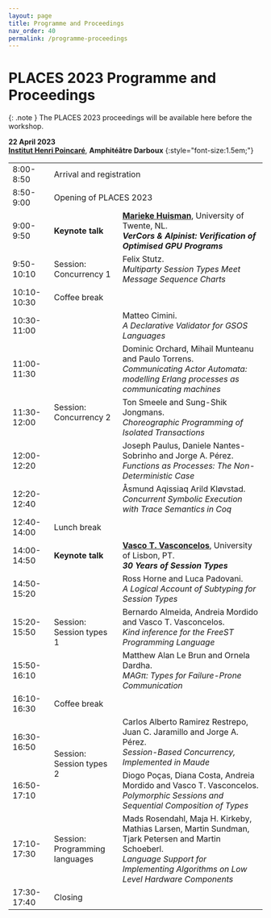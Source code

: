 ```yaml
---
layout: page
title: Programme and Proceedings
nav_order: 40
permalink: /programme-proceedings
---
```


# PLACES 2023 Programme and Proceedings

{: .note }
The PLACES 2023 proceedings will be available here before the workshop.

**22 April 2023**<br>
**[Institut Henri Poincaré](https://goo.gl/maps/tP5Pjd7dkestV7kb8)**, **Amphitéâtre Darboux**
{:style="font-size:1.5em;"}

<table id="programme">
    <tr>
        <td class="time">8:00-8:50</td>
        <td colspan="2">Arrival and registration</td>
    </tr>
    <tr>
        <td class="time">8:50-9:00</td>
        <td colspan="2">Opening of PLACES 2023</td>
    </tr>
    <tr class="keynote">
        <td class="time">9:00-9:50</td>
        <td><strong>Keynote talk</strong></td>
        <td>
          <strong><a href="https://wwwhome.ewi.utwente.nl/~marieke">Marieke Huisman</a></strong>,
          University of Twente, NL.<br>
          <strong><em>VerCors & Alpinist: Verification of Optimised GPU Programs</em></strong>
        </td>
    </tr>
    <tr>
        <td class="time">9:50-10:10</td>
        <td>Session:<br>Concurrency 1</td>
        <td>
          Felix Stutz.<br>
          <em>Multiparty Session Types Meet Message Sequence Charts</em>
        </td>
    </tr>
    <tr class="break">
        <td class="time">10:10-10:30</td>
        <td colspan="2">Coffee break</td>
    </tr>
    <tr>
        <td class="time">10:30-11:00</td>
        <td rowspan="5">Session:<br>Concurrency 2</td>
        <td>
          Matteo Cimini.<br>
          <em>A Declarative Validator for GSOS Languages</em>
        </td>
    </tr>
    <tr>
        <td class="time">11:00-11:30</td>
        <td>
          Dominic Orchard, Mihail Munteanu and Paulo Torrens.<br>
          <em>Communicating Actor Automata: modelling Erlang processes as
              communicating machines</em>
        </td>
    </tr>
    <tr>
        <td class="time">11:30-12:00</td>
        <td>
          Ton Smeele and Sung-Shik Jongmans.<br>
          <em>Choreographic Programming of Isolated Transactions</em>
        </td>
    </tr>
    <tr>
        <td class="time">12:00-12:20</td>
        <td>
          Joseph Paulus, Daniele Nantes-Sobrinho and Jorge A. Pérez.<br>
          <em>Functions as Processes: The Non-Deterministic Case</em>
        </td>
    </tr>
    <tr>
        <td class="time">12:20-12:40</td>
        <td>
          Åsmund Aqissiaq Arild Kløvstad.<br>
          <em>Concurrent Symbolic Execution with Trace Semantics in Coq</em>
        </td>
    </tr>
    <tr class="break">
        <td class="time">12:40-14:00</td>
        <td colspan="2">Lunch break</td>
    </tr>
    <tr class="keynote">
        <td class="time">14:00-14:50</td>
        <td><strong>Keynote talk</strong></td>
        <td>
          <strong><a href="https://www.di.fc.ul.pt/~vv">Vasco T. Vasconcelos</a></strong>,
          University of Lisbon, PT.<br>
          <strong><em>30 Years of Session Types</em></strong>
        </td>
    </tr>
    <tr>
        <td class="time">14:50-15:20</td>
        <td rowspan="3">Session:<br>Session types 1</td>
        <td>
          Ross Horne and Luca Padovani.<br>
          <em>A Logical Account of Subtyping for Session Types</em>
        </td>
    </tr>
    <tr>
        <td class="time">15:20-15:50</td>
        <td>
          Bernardo Almeida, Andreia Mordido and Vasco T. Vasconcelos.<br>
          <em>Kind inference for the FreeST Programming Language</em>
        </td>
    </tr>
    <tr>
        <td class="time">15:50-16:10</td>
        <td>
          Matthew Alan Le Brun and Ornela Dardha.<br>
          <em>MAGπ: Types for Failure-Prone Communication</em>
        </td>
    </tr>
    <tr class="break">
        <td class="time">16:10-16:30</td>
        <td colspan="2">Coffee break</td>
    </tr>
    <tr>
        <td class="time">16:30-16:50</td>
        <td rowspan="2">Session:<br>Session types 2</td>
        <td>
          Carlos Alberto Ramirez Restrepo, Juan C. Jaramillo and Jorge A. Pérez.<br>
          <em>Session-Based Concurrency, Implemented in Maude</em>
        </td>
    </tr>
    <tr>
        <td class="time">16:50-17:10</td>
        <td>
          Diogo Poças, Diana Costa, Andreia Mordido and Vasco T. Vasconcelos.<br>
          <em>Polymorphic Sessions and Sequential Composition of Types</em>
        </td>
    </tr>
    <tr>
        <td class="time">17:10-17:30</td>
        <td>Session:<br>Programming languages</td>
        <td>
          Mads Rosendahl, Maja H. Kirkeby, Mathias Larsen, Martin Sundman,
          Tjark Petersen and Martin Schoeberl.<br>
          <em>Language Support for Implementing Algorithms on Low Level Hardware
              Components</em>
        </td>
    </tr>
    <tr>
        <td class="time">17:30-17:40</td>
        <td>Closing</td>
    </tr>
</table>
